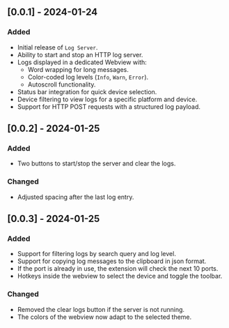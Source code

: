 ## [0.0.1] - 2024-01-24

### Added
- Initial release of `Log Server`.
- Ability to start and stop an HTTP log server.
- Logs displayed in a dedicated Webview with:
  - Word wrapping for long messages.
  - Color-coded log levels (`Info`, `Warn`, `Error`).
  - Autoscroll functionality.
- Status bar integration for quick device selection.
- Device filtering to view logs for a specific platform and device.
- Support for HTTP POST requests with a structured log payload.

## [0.0.2] - 2024-01-25

### Added
- Two buttons to start/stop the server and clear the logs.

### Changed
- Adjusted spacing after the last log entry.

## [0.0.3] - 2024-01-25

### Added
- Support for filtering logs by search query and log level.
- Support for copying log messages to the clipboard in json format.
- If the port is already in use, the extension will check the next 10 ports.
- Hotkeys inside the webview to select the device and toggle the toolbar.

### Changed
- Removed the clear logs button if the server is not running.
- The colors of the webview now adapt to the selected theme.